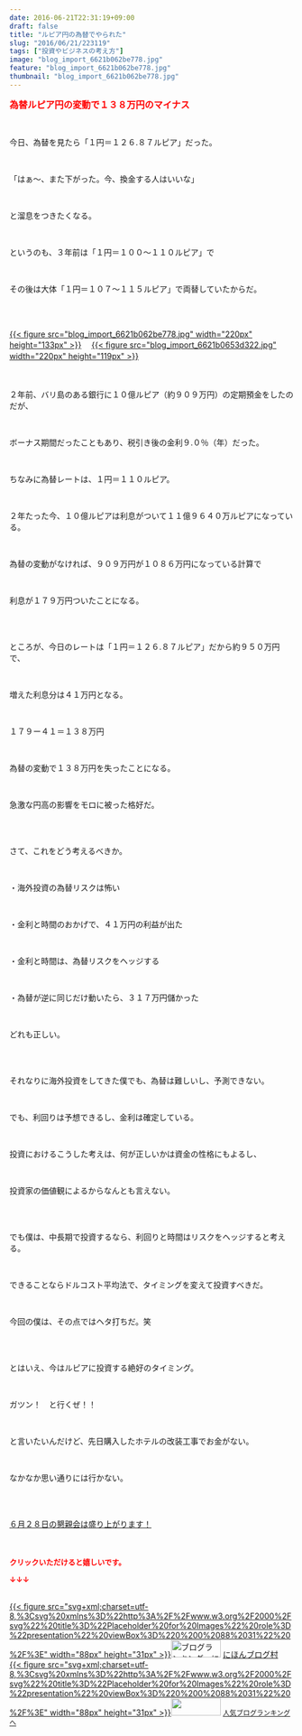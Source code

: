 ```yaml
---
date: 2016-06-21T22:31:19+09:00
draft: false
title: "ルピア円の為替でやられた"
slug: "2016/06/21/223119"
tags: ["投資やビジネスの考え方"]
image: "blog_import_6621b062be778.jpg"
feature: "blog_import_6621b062be778.jpg"
thumbnail: "blog_import_6621b062be778.jpg"
---
```

<p><font color="#ff0000" size="3"><strong>為替ルピア円の変動で１３８万円のマイナス</strong></font></p><br/><p>今日、為替を見たら「１円＝１２６.８７ルピア」だった。</p><br/><p>「はぁ～、また下がった。今、換金する人はいいな」</p><br/><p>と溜息をつきたくなる。</p><br/><p>というのも、３年前は「１円＝１００～１１０ルピア」で</p><br/><p>その後は大体「１円＝１０７～１１５ルピア」で両替していたからだ。</p><br/><br/><p><a href="blog_import_6621b0640579c.jpg">{{< figure src="blog_import_6621b062be778.jpg" width="220px" height="133px" >}}</a> 　<a href="blog_import_6621b06689456.jpg">{{< figure src="blog_import_6621b0653d322.jpg" width="220px" height="119px" >}}</a> 　<br/><br/></p><p><br/>２年前、バリ島のある銀行に１０億ルピア（約９０９万円）の定期預金をしたのだが、</p><br/><p>ボーナス期間だったこともあり、税引き後の金利９.０％（年）だった。</p><br/><p>ちなみに為替レートは、１円＝１１０ルピア。</p><p><br/></p><p>２年たった今、１０億ルピアは利息がついて１１億９６４０万ルピアになっている。</p><br/><p>為替の変動がなければ、９０９万円が１０８６万円になっている計算で</p><br/><p>利息が１７９万円ついたことになる。</p><br/><p><br/>ところが、今日のレートは「１円＝１２６.８７ルピア」だから約９５０万円で、</p><br/><p>増えた利息分は４１万円となる。</p><br/><p>１７９ー４１＝１３８万円</p><br/><p>為替の変動で１３８万円を失ったことになる。</p><br/><p>急激な円高の影響をモロに被った格好だ。</p><br/><p><br/>さて、これをどう考えるべきか。</p><br/><p>・海外投資の為替リスクは怖い</p><br/><p>・金利と時間のおかげで、４１万円の利益が出た</p><br/><p>・金利と時間は、為替リスクをヘッジする</p><br/><p>・為替が逆に同じだけ動いたら、３１７万円儲かった</p><br/><p>どれも正しい。</p><br/><p><br/>それなりに海外投資をしてきた僕でも、為替は難しいし、予測できない。</p><br/><p>でも、利回りは予想できるし、金利は確定している。</p><p><br/></p><p>投資におけるこうした考えは、何が正しいかは資金の性格にもよるし、</p><br/><p>投資家の価値観によるからなんとも言えない。</p><br/><br/><p>でも僕は、中長期で投資するなら、利回りと時間はリスクをヘッジすると考える。</p><br/><p>できることならドルコスト平均法で、タイミングを変えて投資すべきだ。</p><br/><p>今回の僕は、その点ではヘタ打ちだ。笑</p><br/><p><br/>とはいえ、今はルピアに投資する絶好のタイミング。</p><br/><p>ガツン！　と行くぜ！！</p><br/><p>と言いたいんだけど、先日購入したホテルの改装工事でお金がない。</p><br/><p>なかなか思い通りには行かない。</p><br/><br/><p><a href="iin.co.jp" target="_blank">６月２８日の懇親会は盛り上がります！</a> <br/><br/><br/></p><p><font color="#ff0000" size="2"><strong>クリックいただけると嬉しいです。<br/></strong></font></p><p><font color="#ff0000" size="2"><strong>↓↓↓</strong></font></p><p><br/><a href="http://www.blogmura.com/ranking.html" target="_blank">{{< figure src="svg+xml;charset=utf-8,%3Csvg%20xmlns%3D%22http%3A%2F%2Fwww.w3.org%2F2000%2Fsvg%22%20title%3D%22Placeholder%20for%20Images%22%20role%3D%22presentation%22%20viewBox%3D%220%200%2088%2031%22%20%2F%3E" width="88px" height="31px" >}}<noscript><img border="0" alt="ブログランキング・にほんブログ村へ" src="https://img-proxy.blog-video.jp/images?url=http%3A%2F%2Fwww.blogmura.com%2Fimg%2Fwww88_31.gif" width="88" height="31"></noscript></a> <a href="http://www.blogmura.com/ranking.html" target="_blank">にほんブログ村</a> <br/><a title="人気ブログランキングへ" href="link.php?1804582">{{< figure src="svg+xml;charset=utf-8,%3Csvg%20xmlns%3D%22http%3A%2F%2Fwww.w3.org%2F2000%2Fsvg%22%20title%3D%22Placeholder%20for%20Images%22%20role%3D%22presentation%22%20viewBox%3D%220%200%2088%2031%22%20%2F%3E" width="88px" height="31px" >}}<noscript><img border="0" src="https://blog.with2.net/img/banner/banner_22.gif" width="88" height="31"></noscript></a> <a style="FONT-SIZE: 12px" href="link.php?1804582">人気ブログランキングへ</a> </p>

